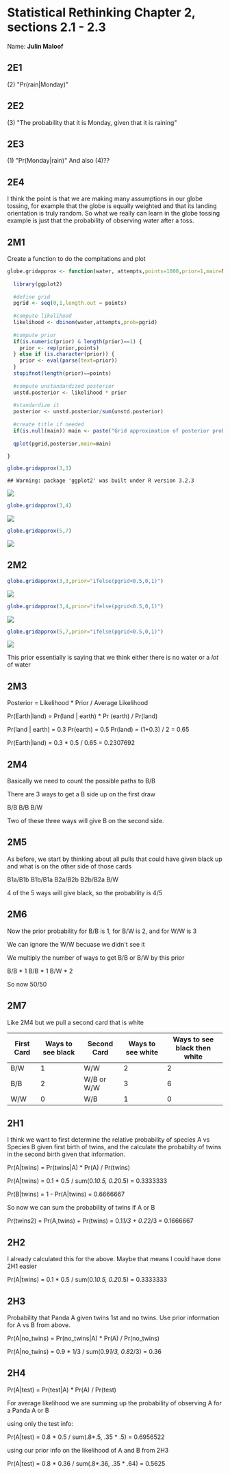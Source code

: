 # Statistical Rethinking Chapter 2, sections 2.1 - 2.3

Name: __Julin Maloof__

## 2E1

(2) "Pr(rain|Monday)"

## 2E2

(3) "The probability that it is Monday, given that it is raining"

## 2E3

(1) "Pr(Monday|rain)"
And also (4)??

## 2E4

I think the point is that we are making many assumptions in our globe tossing, for example that the globe is equally weighted and that its landing orientation is truly random.  So what we really can learn in the globe tossing example is just that the probability of observing water after a toss.

## 2M1

Create a function to do the compitations and plot

```r
globe.gridapprox <- function(water, attempts,points=1000,prior=1,main=NULL) {
  
  library(ggplot2)
  
  #define grid
  pgrid <- seq(0,1,length.out = points)
  
  #compute likelihood
  likelihood <- dbinom(water,attempts,prob=pgrid)
  
  #compute prior
  if(is.numeric(prior) & length(prior)==1) {
    prior <- rep(prior,points)
  } else if (is.character(prior)) {
    prior <- eval(parse(text=prior))
  }
  stopifnot(length(prior)==points)
  
  #compute unstandardized posterior
  unstd.posterior <- likelihood * prior
  
  #standardize it
  posterior <- unstd.posterior/sum(unstd.posterior)
  
  #create title if needed
  if(is.null(main)) main <- paste("Grid approximation of posterior probability\nwith",water,"water observations from",attempts,"attempts")
  
  qplot(pgrid,posterior,main=main)

}
```


```r
globe.gridapprox(3,3)
```

```
## Warning: package 'ggplot2' was built under R version 3.2.3
```

![](2016-02-11-assignment_files/figure-html/unnamed-chunk-2-1.png)

```r
globe.gridapprox(3,4)
```

![](2016-02-11-assignment_files/figure-html/unnamed-chunk-2-2.png)

```r
globe.gridapprox(5,7)
```

![](2016-02-11-assignment_files/figure-html/unnamed-chunk-2-3.png)

## 2M2


```r
globe.gridapprox(3,3,prior="ifelse(pgrid<0.5,0,1)")
```

![](2016-02-11-assignment_files/figure-html/unnamed-chunk-3-1.png)

```r
globe.gridapprox(3,4,prior="ifelse(pgrid<0.5,0,1)")
```

![](2016-02-11-assignment_files/figure-html/unnamed-chunk-3-2.png)

```r
globe.gridapprox(5,7,prior="ifelse(pgrid<0.5,0,1)")
```

![](2016-02-11-assignment_files/figure-html/unnamed-chunk-3-3.png)

This prior essentially is saying that we think either there is no water or a _lot_ of water


## 2M3

Posterior = Likelihood * Prior / Average Likelihood

Pr(Earth|land) = Pr(land | earth) * Pr (earth) / Pr(land)

Pr(land | earth) = 0.3
Pr(earth) = 0.5
Pr(land) = (1+0.3) / 2 = 0.65

Pr(Earth|land) = 0.3 * 0.5 / 0.65 = 0.2307692

## 2M4

Basically we need to count the possible paths to B/B

There are 3 ways to get a B side up on the first draw

B/B
B/B
B/W

Two of these three ways will give B on the second side.

## 2M5

As before, we start by thinking about all pulls that could have given black up and what is on the other side of those cards

B1a/B1b
B1b/B1a
B2a/B2b
B2b/B2a
B/W

4 of the 5 ways will give black, so the probability is 4/5

## 2M6

Now the prior probability for B/B is 1, for B/W is 2, and for W/W is 3

We can ignore the W/W becuase we didn't see it

We multiply the number of ways to get B/B or B/W by this prior

B/B * 1
B/B * 1
B/W * 2

So now 50/50

## 2M7 

Like 2M4 but we pull a second card that is white

First Card |Ways to see black |  Second Card | Ways to see white | Ways to see black then white 
-----------|------------------|--------------|-------------------|--------
B/W        |        1         | W/W          | 2                 | 2
B/B        |        2         | W/B or W/W   | 3                 | 6
W/W        |        0         | W/B          | 1                 | 0

## 2H1

I think we want to first determine the relative probability of species A vs Species B given first birth of twins, and the calculate the probabilty of twins in the second birth given that information.

Pr(A|twins) = Pr(twins|A) * Pr(A) / Pr(twins)

Pr(A|twins) = 0.1 * 0.5 / sum(0.1*0.5, 0.2*0.5) = 0.3333333

Pr(B|twins) = 1 - Pr(A|twins) = 0.6666667

So now we can sum the probability of twins if A or B

Pr(twins2) = Pr(A,twins) + Pr(twins) = 0.1*1/3 + 0.2*2/3 = 0.1666667

## 2H2

I already calculated this for the above.  Maybe that means I could have done 2H1 easier

Pr(A|twins) = 0.1 * 0.5 / sum(0.1*0.5, 0.2*0.5) = 0.3333333

## 2H3

Probability that Panda A given twins 1st and no twins.  Use prior information for A vs B from above.

Pr(A|no_twins) = Pr(no_twins|A) * Pr(A) / Pr(no_twins)

Pr(A|no_twins) = 0.9 * 1/3 / sum(0.9*1/3, 0.8*2/3) = 0.36

## 2H4

Pr(A|test) = Pr(test|A) * Pr(A) / Pr(test)

For average likelihood we are summing up the probability of observing A for a Panda A or B

using only the test info:

Pr(A|test) = 0.8 * 0.5 / sum(.8*.5, .35 * .5) = 0.6956522

using our prior info on the likelihood of A and B from 2H3

Pr(A|test) = 0.8 * 0.36 / sum(.8*.36, .35 * .64) = 0.5625
